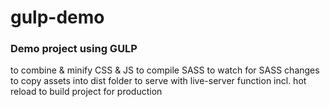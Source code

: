 # gulp-demo


### Demo project using GULP

to combine & minify CSS & JS 
to compile SASS
to watch for SASS changes
to copy assets into dist folder
to serve with live-server function incl. hot reload
to build project for production
